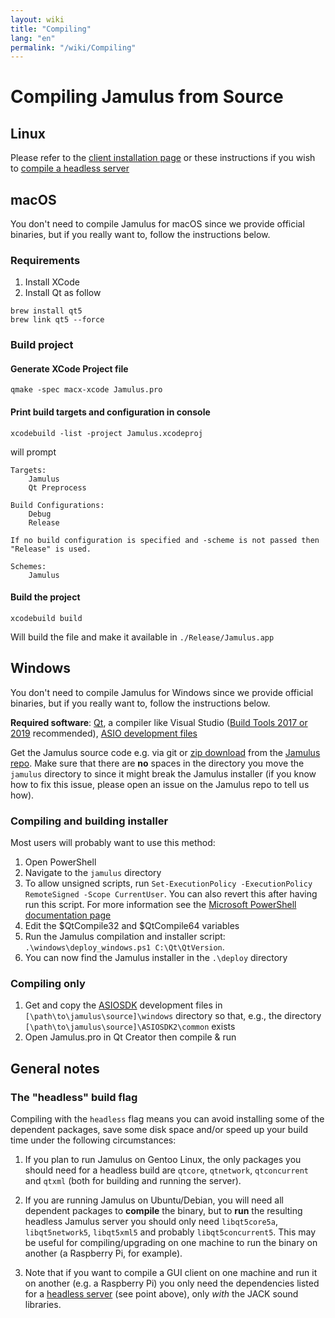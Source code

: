 ```yaml
---
layout: wiki
title: "Compiling"
lang: "en"
permalink: "/wiki/Compiling"
---
```


# Compiling Jamulus from Source

## Linux

Please refer to the [client installation page](Installation-for-Linux) or these instructions if you wish to [compile a headless server](Server-Linux#running-a-headless-server)

## macOS
You don't need to compile Jamulus for macOS since we provide official binaries, but if you really want to, follow the instructions below.
### Requirements

1. Install XCode
1. Install Qt as follow

```shell
brew install qt5
brew link qt5 --force
```

### Build project

#### Generate XCode Project file
```shell
qmake -spec macx-xcode Jamulus.pro
```

#### Print build targets and configuration in console
```shell
xcodebuild -list -project Jamulus.xcodeproj
```
will prompt
```shell
Targets:
    Jamulus
    Qt Preprocess

Build Configurations:
    Debug
    Release

If no build configuration is specified and -scheme is not passed then "Release" is used.

Schemes:
    Jamulus
```

#### Build the project

```shell
xcodebuild build
```

Will build the file and make it available in `./Release/Jamulus.app`


## Windows
You don't need to compile Jamulus for Windows since we provide official binaries, but if you really want to, follow the instructions below.

**Required software**: [Qt](https://www.qt.io/download), a compiler like Visual Studio ([Build Tools 2017 or 2019](https://visualstudio.microsoft.com/thank-you-downloading-visual-studio/?sku=BuildTools&rel=16) recommended), [ASIO development files](https://www.steinberg.net/en/company/developers.html)

Get the Jamulus source code e.g. via git or [zip download](https://github.com/corrados/jamulus/archive/master.zip) from the [Jamulus repo](https://github.com/corrados/jamulus). Make sure that there are **no** spaces in the directory you move the `jamulus` directory to since it might break the Jamulus installer (if you know how to fix this issue, please open an issue on the Jamulus repo to tell us how).

### Compiling and building installer

Most users will probably want to use this method:

1. Open PowerShell
1. Navigate to the `jamulus` directory
1. To allow unsigned scripts, run `Set-ExecutionPolicy -ExecutionPolicy RemoteSigned -Scope CurrentUser`. You can also revert this after having run this script. For more information see the [Microsoft PowerShell documentation page](https://docs.microsoft.com/en-us/powershell/module/microsoft.powershell.security/set-executionpolicy)
1. Edit the $QtCompile32 and $QtCompile64 variables
1. Run the Jamulus compilation and installer script: `.\windows\deploy_windows.ps1 C:\Qt\QtVersion`. 
1. You can now find the Jamulus installer in the `.\deploy` directory

### Compiling only

1. Get and copy the [ASIOSDK](https://www.steinberg.net/de/company/developer.html) development files in `[\path\to\jamulus\source]\windows` directory so that, e.g., the
  directory `[\path\to\jamulus\source]\ASIOSDK2\common` exists
1. Open Jamulus.pro in Qt Creator then compile & run

## General notes

### The "headless" build flag

Compiling with the `headless` flag means you can avoid installing some of the dependent packages, save some disk space and/or speed up your build time under the following circumstances:

1. If you plan to run Jamulus on Gentoo Linux, the only packages you should need for a headless build are `qtcore`, `qtnetwork`, `qtconcurrent` and `qtxml` (both for building and running the server).

1. If you are running Jamulus on Ubuntu/Debian, you will need all dependent packages to **compile** the binary, but to **run** the resulting headless Jamulus server you should only need `libqt5core5a`, `libqt5network5`, `libqt5xml5` and probably `libqt5concurrent5`. This may be useful for compiling/upgrading on one machine to run the binary on another (a Raspberry Pi, for example).

1. Note that if you want to compile a GUI client on one machine and run it on another (e.g. a Raspberry Pi) you only need the dependencies listed for a [headless server](Server-Linux#running-a-headless-server) (see point above), only _with_ the JACK sound libraries.
